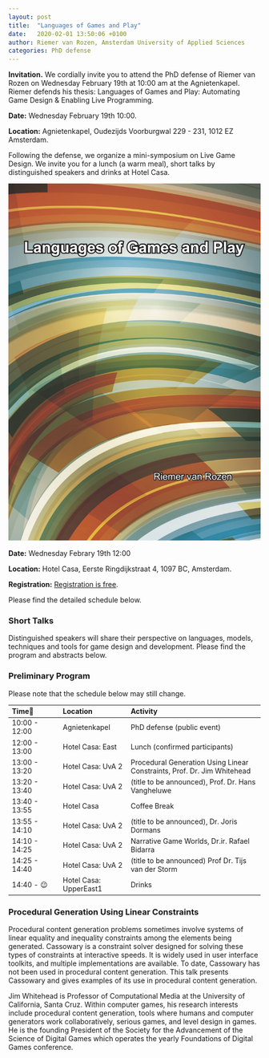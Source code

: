 ```yaml
---
layout: post
title:  "Languages of Games and Play"
date:   2020-02-01 13:50:06 +0100
author: Riemer van Rozen, Amsterdam University of Applied Sciences
categories: PhD defense
---
```

**Invitation.** 
We cordially invite you to attend the PhD defense of Riemer van Rozen on Wednesday February 19th at 10:00 am at the Agnietenkapel. Riemer defends his thesis: Languages of Games and Play: Automating Game Design & Enabling Live Programming.

**Date:** Wednesday February 19th 10:00.

**Location:** Agnietenkapel, Oudezijds Voorburgwal 229 - 231, 1012 EZ Amsterdam.

Following the defense, we organize a mini-symposium on Live Game Design. We invite you for a lunch (a warm meal), short talks by distinguished speakers and drinks at Hotel Casa. 

![image alt >](/assets/Thesis_front_vRozen.jpg)

**Date:** Wednesday Febrary 19th 12:00

**Location:** Hotel Casa, Eerste Ringdijkstraat 4, 1097 BC, Amsterdam.

**Registration:** [Registration is free](https://forms.gle/HvKScRCPc3piCoMZ6).

Please find the detailed schedule below.

### Short Talks 
Distinguished speakers will share their
perspective on languages, models, techniques and tools for game design and development.
Please find the program and abstracts below.

### Preliminary Program
Please note that the schedule below may still change.


| Time          | Location               | Activity                             |
|:--------------|:-----------------------|:-------------------------------------|
| 10:00 - 12:00 | Agnietenkapel          | PhD defense (public event)           |
| 12:00 - 13:00 | Hotel Casa: East       | Lunch (confirmed participants)       |
| 13:00 - 13:20 | Hotel Casa: UvA 2      | Procedural Generation Using Linear Constraints, Prof. Dr. Jim Whitehead     |
| 13:20 - 13:40 | Hotel Casa: UvA 2      | (title to be announced), Prof. Dr. Hans Vangheluwe   |
| 13:40 - 13:55 | Hotel Casa             | Coffee Break                         |
| 13:55 - 14:10 | Hotel Casa: UvA 2      | (title to be announced), Dr. Joris Dormans           |
| 14:10 - 14:25 | Hotel Casa: UvA 2      | Narrative Game Worlds, Dr.ir. Rafael Bidarra       |
| 14:25 - 14:40 | Hotel Casa: UvA 2      | (title to be announced) Prof Dr. Tijs van der Storm |
| 14:40 - :wink:| Hotel Casa: UpperEast1 | Drinks                               |


### Procedural Generation Using Linear Constraints
Procedural content generation problems sometimes involve systems of linear equality and inequality constraints among the elements being generated. Cassowary is a constraint solver designed for solving these types of constraints at interactive speeds. It is widely used in user interface toolkits, and multiple implementations are available. To date, Cassowary has not been used in procedural content generation. This talk presents Cassowary and gives examples of its use in procedural content generation.

Jim Whitehead is Professor of Computational Media at the University of California, Santa Cruz. Within computer games, his research interests include procedural content generation, tools where humans and computer generators work collaboratively, serious games, and level design in games. He is the founding President of the Society for the Advancement of the Science of Digital Games which operates the yearly Foundations of Digital Games conference. 

